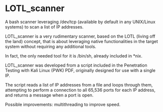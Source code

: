 # LOTL_scanner
A bash scanner leveraging /dev/tcp (available by default in any UNIX/Linux systems) to scan a list of IP addresses.

LOTL_scanner is a very rudimentary scanner, based on the LOTL (living off the land) concept, that is about leveraging native functionalities in the target system 
without requiring any additional tools.

In fact, the only needed tool for it is /bin/sh, already included in *nix.

LOTL_scanner was developed from a script included in the Penetration Testing with Kali Linux (PWK) PDF, originally designed for use with a single IP.

The script reads a list of IP addresses from a file and loops through them, attempting to perform a connection
to all 65,536 ports for each IP address, and returns a message when a port is open.

Possible improvements: multithreading to improve speed.
